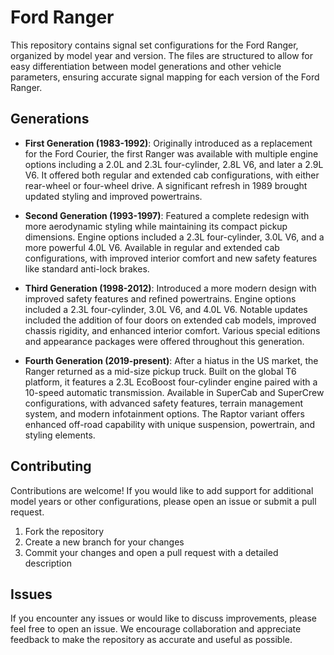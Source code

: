 # Ford Ranger

This repository contains signal set configurations for the Ford Ranger, organized by model year and version. The files are structured to allow for easy differentiation between model generations and other vehicle parameters, ensuring accurate signal mapping for each version of the Ford Ranger.

## Generations

- **First Generation (1983-1992)**: Originally introduced as a replacement for the Ford Courier, the first Ranger was available with multiple engine options including a 2.0L and 2.3L four-cylinder, 2.8L V6, and later a 2.9L V6. It offered both regular and extended cab configurations, with either rear-wheel or four-wheel drive. A significant refresh in 1989 brought updated styling and improved powertrains.

- **Second Generation (1993-1997)**: Featured a complete redesign with more aerodynamic styling while maintaining its compact pickup dimensions. Engine options included a 2.3L four-cylinder, 3.0L V6, and a more powerful 4.0L V6. Available in regular and extended cab configurations, with improved interior comfort and new safety features like standard anti-lock brakes.

- **Third Generation (1998-2012)**: Introduced a more modern design with improved safety features and refined powertrains. Engine options included a 2.3L four-cylinder, 3.0L V6, and 4.0L V6. Notable updates included the addition of four doors on extended cab models, improved chassis rigidity, and enhanced interior comfort. Various special editions and appearance packages were offered throughout this generation.

- **Fourth Generation (2019-present)**: After a hiatus in the US market, the Ranger returned as a mid-size pickup truck. Built on the global T6 platform, it features a 2.3L EcoBoost four-cylinder engine paired with a 10-speed automatic transmission. Available in SuperCab and SuperCrew configurations, with advanced safety features, terrain management system, and modern infotainment options. The Raptor variant offers enhanced off-road capability with unique suspension, powertrain, and styling elements.

## Contributing

Contributions are welcome! If you would like to add support for additional model years or other configurations, please open an issue or submit a pull request.

1. Fork the repository
2. Create a new branch for your changes
3. Commit your changes and open a pull request with a detailed description

## Issues

If you encounter any issues or would like to discuss improvements, please feel free to open an issue. We encourage collaboration and appreciate feedback to make the repository as accurate and useful as possible.
